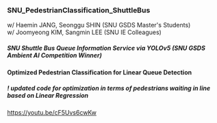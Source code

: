### SNU_PedestrianClassification_ShuttleBus
w/ Haemin JANG, Seonggu SHIN (SNU GSDS Master's Students)  
w/ Joomyeong KIM, Sangmin LEE (SNU IE Colleagues)

##### SNU Shuttle Bus Queue Information Service via YOLOv5 (SNU GSDS Ambient AI Competition Winner)
#### Optimized Pedestrian Classification for Linear Queue Detection
##### ! updated code for optimization in terms of pedestrians waiting in line based on Linear Regression

https://youtu.be/cF5Uvs6cwKw
